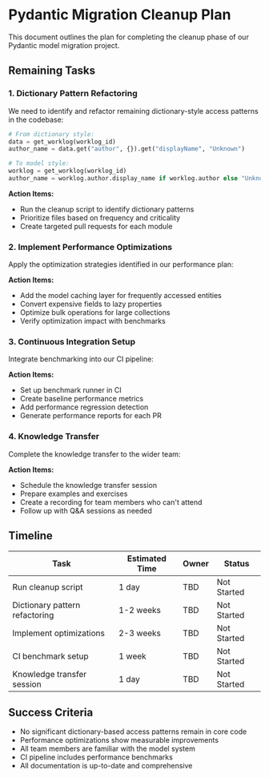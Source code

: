 # Pydantic Migration Cleanup Plan

This document outlines the plan for completing the cleanup phase of our Pydantic model migration project.

## Remaining Tasks

### 1. Dictionary Pattern Refactoring

We need to identify and refactor remaining dictionary-style access patterns in the codebase:

```python
# From dictionary style:
data = get_worklog(worklog_id)
author_name = data.get("author", {}).get("displayName", "Unknown")

# To model style:
worklog = get_worklog(worklog_id)
author_name = worklog.author.display_name if worklog.author else "Unknown"
```

**Action Items:**
- Run the cleanup script to identify dictionary patterns
- Prioritize files based on frequency and criticality
- Create targeted pull requests for each module

### 2. Implement Performance Optimizations

Apply the optimization strategies identified in our performance plan:

**Action Items:**
- Add the model caching layer for frequently accessed entities
- Convert expensive fields to lazy properties
- Optimize bulk operations for large collections
- Verify optimization impact with benchmarks

### 3. Continuous Integration Setup

Integrate benchmarking into our CI pipeline:

**Action Items:**
- Set up benchmark runner in CI
- Create baseline performance metrics
- Add performance regression detection
- Generate performance reports for each PR

### 4. Knowledge Transfer

Complete the knowledge transfer to the wider team:

**Action Items:**
- Schedule the knowledge transfer session
- Prepare examples and exercises
- Create a recording for team members who can't attend
- Follow up with Q&A sessions as needed

## Timeline

| Task | Estimated Time | Owner | Status |
|------|----------------|-------|--------|
| Run cleanup script | 1 day | TBD | Not Started |
| Dictionary pattern refactoring | 1-2 weeks | TBD | Not Started |
| Implement optimizations | 2-3 weeks | TBD | Not Started |
| CI benchmark setup | 1 week | TBD | Not Started |
| Knowledge transfer session | 1 day | TBD | Not Started |

## Success Criteria

- No significant dictionary-based access patterns remain in core code
- Performance optimizations show measurable improvements
- All team members are familiar with the model system
- CI pipeline includes performance benchmarks
- All documentation is up-to-date and comprehensive
